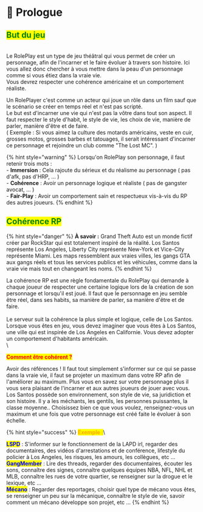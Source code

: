 # 📕 Prologue

## <mark style="color:green;">**But du jeu**</mark> <a href="#bkmrk-but-du-jeu" id="bkmrk-but-du-jeu"></a>

\
Le RolePlay est un type de jeu théâtral qui vous permet de créer un personnage, afin de l'incarner et le faire évoluer à travers son histoire. Ici vous allez donc chercher à vous mettre dans la peau d'un personnage comme si vous étiez dans la vraie vie.\
Vous devrez respecter une cohérence américaine et un comportement réaliste.

Un RolePlayer c'est comme un acteur qui joue un rôle dans un film sauf que le scénario se créer en temps réel et n'est pas scripté.\
Le but est d'incarner une vie qui n'est pas la vôtre dans tout son aspect. Il faut respecter le style d'habit, le style de vie, les choix de vie, manière de parler, manière d'être et de faire.\
( Exemple : Si vous aimez la culture des motards américains, veste en cuir, grosses motos, grosses barbes et tatouages, il serait intéressant d'incarner ce personnage et rejoindre un club comme "The Lost MC". )

{% hint style="warning" %}
Lorsqu'on RolePlay son personnage, il faut retenir trois mots :\
\- **Immersion** : Cela rajoute du sérieux et du réalisme au personnage ( pas d'afk, pas d'HRP, ... )\
\- **Cohérence** : Avoir un personnage logique et réaliste ( pas de gangster avocat, ... )\
\- **Fair-Play** : Avoir un comportement sain et respectueux vis-à-vis du RP des autres joueurs.
{% endhint %}

## <mark style="color:green;">**Cohérence RP**</mark> <a href="#bkmrk-coh-c3-a9rence-rp" id="bkmrk-coh-c3-a9rence-rp"></a>

{% hint style="danger" %}
**À savoir :** Grand Theft Auto est un monde fictif créer par RockStar qui est totalement inspiré de la réalité. Los Santos représente Los Angeles, Liberty City représente New-York et Vice-City représente Miami. Les maps ressemblent aux vraies villes, les gangs GTA aux gangs réels et tous les services publics et les véhicules, comme dans la vraie vie mais tout en changeant les noms.
{% endhint %}

La cohérence RP est une règle fondamentale du RolePlay qui demande à chaque joueur de respecter une certaine logique lors de la création de son personnage et lorsqu'il est joué. Il faut que le personnage en jeu semble être réel, dans ses habits, sa manière de parler, sa manière d'être et de faire. \
\
Le serveur suit la cohérence la plus simple et logique, celle de Los Santos. Lorsque vous êtes en jeu, vous devez imaginer que vous êtes à Los Santos, une ville qui est inspirée de Los Angeles en Californie. Vous devez adopter un comportement d'habitants américain.\
\


<mark style="color:red;">**Comment être cohérent ?**</mark>

Avoir des références ! Il faut tout simplement s'informer sur ce qui se passe dans la vraie vie, il faut se projeter un maximum dans votre RP afin de l'améliorer au maximum. Plus vous en savez sur votre personnage plus il vous sera plaisant de l'incarner et aux autres joueurs de jouer avec vous. \
Los Santos possède son environnement, son style de vie, sa juridiction et son histoire. Il y a les méchants, les gentils, les personnes puissantes, la classe moyenne.. Choisissez bien ce que vous voulez, renseignez-vous un maximum et une fois que votre personnage est créé faite le évoluer à son échelle.

{% hint style="success" %}
<mark style="color:orange;">**Exemple :**</mark>\


<mark style="color:blue;">**LSPD**</mark> : S'informer sur le fonctionnement de la LAPD irl, regarder des documentaires, des vidéos d'arrestations et de conférence, lifestyle du policier à Los Angeles, les risques, les amours, les collègues, etc ...\
<mark style="color:blue;">**GangMember**</mark> : Lire des threads, regarder des documentaires, écouter les sons, connaître des signes, connaître quelques équipes NBA, NFL, NHL et MLB, connaître les rues de votre quartier, se renseigner sur la drogue et le lexique, etc ...\
<mark style="color:blue;">**Mécano**</mark> : Regarder des reportages, choisir quel type de mécano vous êtes, se renseigner un peu sur la mécanique, connaître le style de vie, savoir comment un mécano développe son projet, etc ...
{% endhint %}
